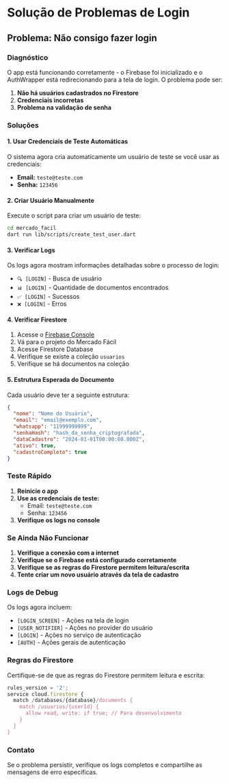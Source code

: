 # Solução de Problemas de Login

## Problema: Não consigo fazer login

### Diagnóstico

O app está funcionando corretamente - o Firebase foi inicializado e o AuthWrapper está redirecionando para a tela de login. O problema pode ser:

1. **Não há usuários cadastrados no Firestore**
2. **Credenciais incorretas**
3. **Problema na validação de senha**

### Soluções

#### 1. Usar Credenciais de Teste Automáticas

O sistema agora cria automaticamente um usuário de teste se você usar as credenciais:

- **Email:** `teste@teste.com`
- **Senha:** `123456`

#### 2. Criar Usuário Manualmente

Execute o script para criar um usuário de teste:

```bash
cd mercado_facil
dart run lib/scripts/create_test_user.dart
```

#### 3. Verificar Logs

Os logs agora mostram informações detalhadas sobre o processo de login:

- `🔍 [LOGIN]` - Busca de usuário
- `📊 [LOGIN]` - Quantidade de documentos encontrados
- `✅ [LOGIN]` - Sucessos
- `❌ [LOGIN]` - Erros

#### 4. Verificar Firestore

1. Acesse o [Firebase Console](https://console.firebase.google.com)
2. Vá para o projeto do Mercado Fácil
3. Acesse Firestore Database
4. Verifique se existe a coleção `usuarios`
5. Verifique se há documentos na coleção

#### 5. Estrutura Esperada do Documento

Cada usuário deve ter a seguinte estrutura:

```json
{
  "nome": "Nome do Usuário",
  "email": "email@exemplo.com",
  "whatsapp": "11999999999",
  "senhaHash": "hash_da_senha_criptografada",
  "dataCadastro": "2024-01-01T00:00:00.000Z",
  "ativo": true,
  "cadastroCompleto": true
}
```

### Teste Rápido

1. **Reinicie o app**
2. **Use as credenciais de teste:**
   - Email: `teste@teste.com`
   - Senha: `123456`
3. **Verifique os logs no console**

### Se Ainda Não Funcionar

1. **Verifique a conexão com a internet**
2. **Verifique se o Firebase está configurado corretamente**
3. **Verifique se as regras do Firestore permitem leitura/escrita**
4. **Tente criar um novo usuário através da tela de cadastro**

### Logs de Debug

Os logs agora incluem:

- `[LOGIN_SCREEN]` - Ações na tela de login
- `[USER_NOTIFIER]` - Ações no provider do usuário
- `[LOGIN]` - Ações no serviço de autenticação
- `[AUTH]` - Ações gerais de autenticação

### Regras do Firestore

Certifique-se de que as regras do Firestore permitem leitura e escrita:

```javascript
rules_version = '2';
service cloud.firestore {
  match /databases/{database}/documents {
    match /usuarios/{userId} {
      allow read, write: if true; // Para desenvolvimento
    }
  }
}
```

### Contato

Se o problema persistir, verifique os logs completos e compartilhe as mensagens de erro específicas.
